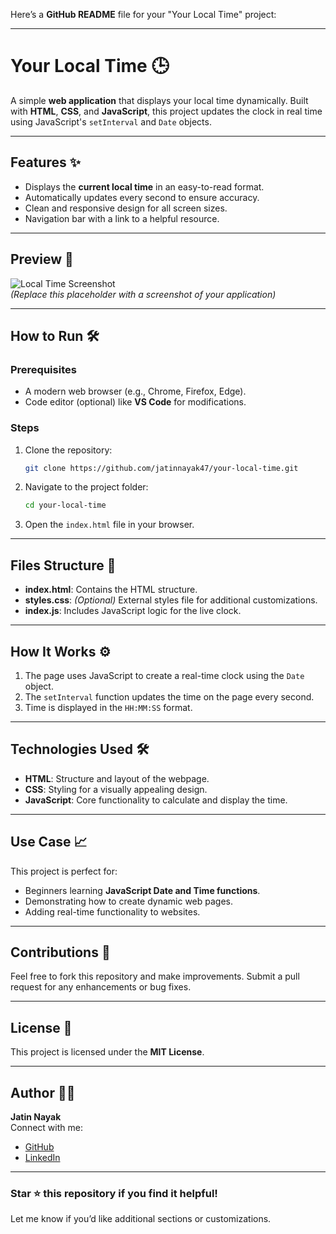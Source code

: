Here’s a **GitHub README** file for your "Your Local Time" project:

---

# Your Local Time 🕒

A simple **web application** that displays your local time dynamically. Built with **HTML**, **CSS**, and **JavaScript**, this project updates the clock in real time using JavaScript's `setInterval` and `Date` objects.

---

## Features ✨
- Displays the **current local time** in an easy-to-read format.
- Automatically updates every second to ensure accuracy.
- Clean and responsive design for all screen sizes.
- Navigation bar with a link to a helpful resource.

---

## Preview 📸
![Local Time Screenshot](https://via.placeholder.com/800x400)  
*(Replace this placeholder with a screenshot of your application)*

---

## How to Run 🛠️

### Prerequisites
- A modern web browser (e.g., Chrome, Firefox, Edge).
- Code editor (optional) like **VS Code** for modifications.

### Steps
1. Clone the repository:
   ```bash
   git clone https://github.com/jatinnayak47/your-local-time.git
   ```
2. Navigate to the project folder:
   ```bash
   cd your-local-time
   ```
3. Open the `index.html` file in your browser.

---

## Files Structure 📂
- **index.html**: Contains the HTML structure.
- **styles.css**: *(Optional)* External styles file for additional customizations.
- **index.js**: Includes JavaScript logic for the live clock.

---

## How It Works ⚙️
1. The page uses JavaScript to create a real-time clock using the `Date` object.
2. The `setInterval` function updates the time on the page every second.
3. Time is displayed in the `HH:MM:SS` format.

---

## Technologies Used 🛠️
- **HTML**: Structure and layout of the webpage.
- **CSS**: Styling for a visually appealing design.
- **JavaScript**: Core functionality to calculate and display the time.

---

## Use Case 📈
This project is perfect for:
- Beginners learning **JavaScript Date and Time functions**.
- Demonstrating how to create dynamic web pages.
- Adding real-time functionality to websites.

---

## Contributions 🤝
Feel free to fork this repository and make improvements. Submit a pull request for any enhancements or bug fixes.

---

## License 📜
This project is licensed under the **MIT License**.

---

## Author 🙋‍♂️
**Jatin Nayak**  
Connect with me:  
- [GitHub](https://github.com/jatinnayak47)  
- [LinkedIn](https://www.linkedin.com/in/jatinnayak47)  

---

### Star ⭐ this repository if you find it helpful!

Let me know if you’d like additional sections or customizations.
